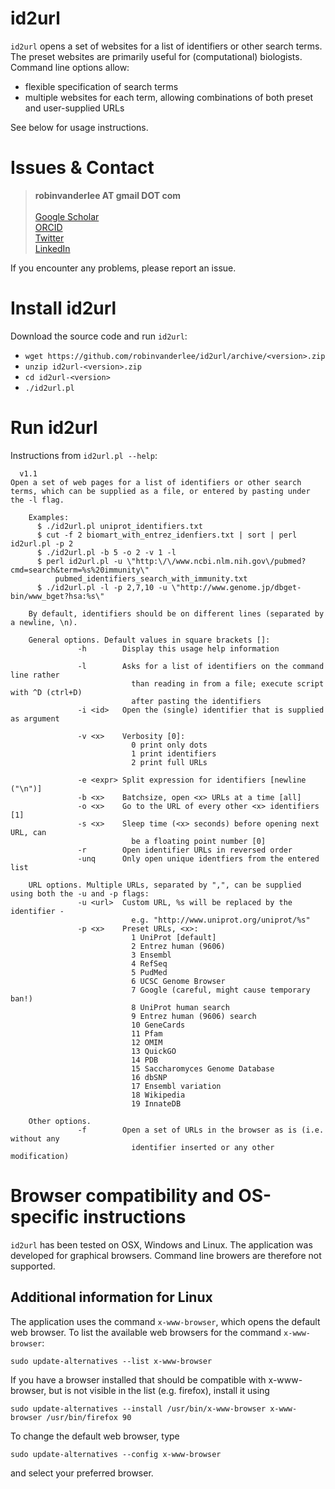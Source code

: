 # id2url

`id2url` opens a set of websites for a list of identifiers or other search
terms. The preset websites are primarily useful for (computational) biologists. Command line
options allow:
* flexible specification of search terms
* multiple websites for each term, allowing combinations of both preset and user-supplied URLs

See below for usage instructions.


# Issues & Contact

> **robinvanderlee AT gmail DOT com**<br/><br/>
> [Google Scholar](https://scholar.google.co.uk/citations?user=ISYCcUUAAAAJ)<br/>
> [ORCID](http://orcid.org/0000-0001-7391-9438)<br/>
> [Twitter](https://twitter.com/robinvdlee)<br/>
> [LinkedIn](http://nl.linkedin.com/in/robinvdlee)

If you encounter any problems, please report an issue.


# Install id2url

Download the source code and run `id2url`:
* `wget https://github.com/robinvanderlee/id2url/archive/<version>.zip`
* `unzip id2url-<version>.zip`
* `cd id2url-<version>`
* `./id2url.pl`


# Run id2url

Instructions from `id2url.pl --help`:
```
  v1.1
Open a set of web pages for a list of identifiers or other search terms, which can be supplied as a file, or entered by pasting under the -l flag.

    Examples:
      $ ./id2url.pl uniprot_identifiers.txt
      $ cut -f 2 biomart_with_entrez_idenfiers.txt | sort | perl id2url.pl -p 2
      $ ./id2url.pl -b 5 -o 2 -v 1 -l
      $ perl id2url.pl -u \"http:\/\/www.ncbi.nlm.nih.gov\/pubmed?cmd=search&term=%s%20immunity\"
          pubmed_identifiers_search_with_immunity.txt
      $ ./id2url.pl -l -p 2,7,10 -u \"http://www.genome.jp/dbget-bin/www_bget?hsa:%s\"
    
    By default, identifiers should be on different lines (separated by a newline, \n).

    General options. Default values in square brackets []:
               -h        Display this usage help information

               -l        Asks for a list of identifiers on the command line rather 
                           than reading in from a file; execute script with ^D (ctrl+D)
                           after pasting the identifiers
               -i <id>   Open the (single) identifier that is supplied as argument
               
               -v <x>    Verbosity [0]:
                           0 print only dots
                           1 print identifiers
                           2 print full URLs

               -e <expr> Split expression for identifiers [newline ("\n")]
               -b <x>    Batchsize, open <x> URLs at a time [all]
               -o <x>    Go to the URL of every other <x> identifiers [1]
               -s <x>    Sleep time (<x> seconds) before opening next URL, can 
                           be a floating point number [0]
               -r        Open identifier URLs in reversed order
               -unq      Only open unique identfiers from the entered list

    URL options. Multiple URLs, separated by ",", can be supplied using both the -u and -p flags:
               -u <url>  Custom URL, %s will be replaced by the identifier - 
                           e.g. "http://www.uniprot.org/uniprot/%s"
               -p <x>    Preset URLs, <x>:
                           1 UniProt [default]
                           2 Entrez human (9606)
                           3 Ensembl
                           4 RefSeq
                           5 PudMed
                           6 UCSC Genome Browser
                           7 Google (careful, might cause temporary ban!)
                           8 UniProt human search
                           9 Entrez human (9606) search
                           10 GeneCards
                           11 Pfam
                           12 OMIM
                           13 QuickGO
                           14 PDB
                           15 Saccharomyces Genome Database
                           16 dbSNP
                           17 Ensembl variation
                           18 Wikipedia
                           19 InnateDB

    Other options.
               -f        Open a set of URLs in the browser as is (i.e. without any
                           identifier inserted or any other modification)
```


# Browser compatibility and OS-specific instructions

`id2url` has been tested on OSX, Windows and Linux. The application was
developed for graphical browsers. Command line browers are therefore
not supported.

## Additional information for Linux

The application uses the command `x-www-browser`, which opens the default web
browser.
To list the available web browsers for the command `x-www-browser`:
```
sudo update-alternatives --list x-www-browser
```
If you have a browser installed that should be compatible with x-www-browser,
but is not visible in the list (e.g. firefox), install it using
```
sudo update-alternatives --install /usr/bin/x-www-browser x-www-browser /usr/bin/firefox 90
```
To change the default web browser, type
```
sudo update-alternatives --config x-www-browser
```
and select your preferred browser.

